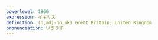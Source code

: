 ```yaml
---
powerlevel: 1866
expression: イギリス
definition: (n,adj-no,uk) Great Britain; United Kingdom
pronunciation: いぎりす
---
```

